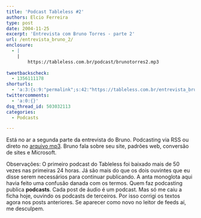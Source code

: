 ```yaml
---
title: 'Podcast Tableless #2'
authors: Elcio Ferreira
type: post
date: 2004-11-25
excerpt: 'Entrevista com Bruno Torres - parte 2'
url: /entrevista_bruno_2/
enclosure:
  - |
    |
        https://tableless.com.br/podcast/brunotorres2.mp3
        
tweetbackscheck:
  - 1356111178
shorturls:
  - 'a:3:{s:9:"permalink";s:42:"https://tableless.com.br/entrevista_bruno_2";s:7:"tinyurl";s:26:"https://tinyurl.com/3q4msag";s:4:"isgd";s:19:"https://is.gd/jCU1td";}'
twittercomments:
  - 'a:0:{}'
dsq_thread_id: 503032113
categories:
  - Podcasts

---
```

Está no ar a segunda parte da entrevista do Bruno. Podcasting via RSS ou direto no [arquivo mp3][1]. Bruno fala sobre seu site, padrões web, conversão de sites e Microsoft.
          
Observações: O primeiro podcast do Tableless foi baixado mais de 50 vezes nas primeiras 24 horas. Já são mais do que os dois ouvintes que eu disse serem necessários para continuar publicando. A anta monoglota aqui havia feito uma confusão danada com os termos. Quem faz podcasting publica **podcasts**. Cada post de áudio é um podcast. Mas só me caiu a ficha hoje, ouvindo os podcasts de terceiros. Por isso corrigi os textos agora nos posts anteriores. Se aparecer como novo no leitor de feeds aí, me desculpem.

 [1]: https://tableless.com.br/podcast/brunotorres2.mp3 "Podcast Tableless #1 - Entrevista com o Bruno Torres - Segunda Parte"